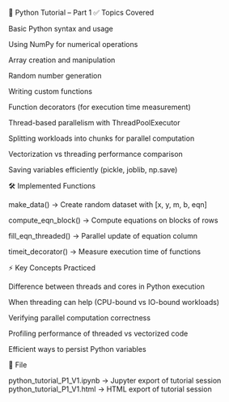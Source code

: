 📘 Python Tutorial – Part 1
✅ Topics Covered

Basic Python syntax and usage

Using NumPy for numerical operations

Array creation and manipulation

Random number generation

Writing custom functions

Function decorators (for execution time measurement)

Thread-based parallelism with ThreadPoolExecutor

Splitting workloads into chunks for parallel computation

Vectorization vs threading performance comparison

Saving variables efficiently (pickle, joblib, np.save)

🛠️ Implemented Functions

make_data() → Create random dataset with [x, y, m, b, eqn]

compute_eqn_block() → Compute equations on blocks of rows

fill_eqn_threaded() → Parallel update of equation column

timeit_decorator() → Measure execution time of functions

⚡ Key Concepts Practiced

Difference between threads and cores in Python execution

When threading can help (CPU-bound vs IO-bound workloads)

Verifying parallel computation correctness

Profiling performance of threaded vs vectorized code

Efficient ways to persist Python variables

📂 File

python_tutorial_P1_V1.ipynb → Jupyter export of tutorial session
python_tutorial_P1_V1.html → HTML export of tutorial session
